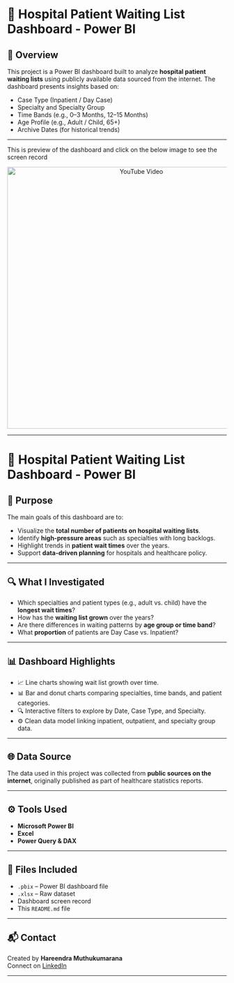 
# 🏥 Hospital Patient Waiting List Dashboard - Power BI

## 📌 Overview

This project is a Power BI dashboard built to analyze **hospital patient waiting lists** using publicly available data sourced from the internet. The dashboard presents insights based on:

- Case Type (Inpatient / Day Case)
- Specialty and Specialty Group
- Time Bands (e.g., 0–3 Months, 12–15 Months)
- Age Profile (e.g., Adult / Child, 65+)
- Archive Dates (for historical trends)

---

<P>This is preview of the dashboard and click on the below image to see the screen record </P>
<p align="center">
  <a href="https://youtu.be/nZfxC43_YHk" target="_blank">
    <img src="https://img.youtube.com/vi/nZfxC43_YHk/0.jpg" alt="YouTube Video" width="600" />
  </a>
</p>

---
# 🏥 Hospital Patient Waiting List Dashboard - Power BI



## 🎯 Purpose

The main goals of this dashboard are to:

- Visualize the **total number of patients on hospital waiting lists**.
- Identify **high-pressure areas** such as specialties with long backlogs.
- Highlight trends in **patient wait times** over the years.
- Support **data-driven planning** for hospitals and healthcare policy.

---

## 🔍 What I Investigated

- Which specialties and patient types (e.g., adult vs. child) have the **longest wait times**?
- How has the **waiting list grown** over the years?
- Are there differences in waiting patterns by **age group or time band**?
- What **proportion** of patients are Day Case vs. Inpatient?

---

## 📊 Dashboard Highlights

- 📈 Line charts showing wait list growth over time.
- 📊 Bar and donut charts comparing specialties, time bands, and patient categories.
- 🔍 Interactive filters to explore by Date, Case Type, and Specialty.
- ⚙️ Clean data model linking inpatient, outpatient, and specialty group data.

---

## 🌐 Data Source

The data used in this project was collected from **public sources on the internet**, originally published as part of healthcare statistics reports.

---

## ⚙️ Tools Used

- **Microsoft Power BI**
- **Excel**
- **Power Query & DAX**

---

## 📁 Files Included

- `.pbix` – Power BI dashboard file
- `.xlsx` – Raw dataset
- Dashboard screen record
- This `README.md` file

---


## 📬 Contact

Created by **Hareendra Muthukumarana**  
Connect on [LinkedIn](https://www.linkedin.com/in/hareendra-muthukumarana-b8609b22b/)

---




